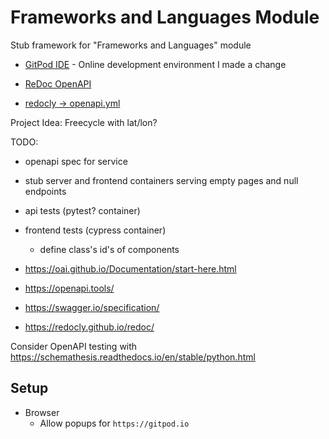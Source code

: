 # Frameworks and Languages Module
Stub framework for "Frameworks and Languages" module

* [GitPod IDE](https://gitpod.io/#https://github.com/calaldees/frameworks_and_languages_module)  - Online development environment
	I made a change
* [ReDoc OpenAPI](https://redocly.github.io/redoc/?url=https://raw.githubusercontent.com/calaldees/frameworks_and_languages_module/main/openapi.yml)


* [redocly -> openapi.yml](https://redocly.github.io/redoc/?url=https://raw.githubusercontent.com/calaldees/frameworks_and_languages_module/main/openapi.yml)

Project Idea: Freecycle with lat/lon?

TODO:
* openapi spec for service
* stub server and frontend containers serving empty pages and null endpoints
* api tests (pytest? container)
* frontend tests (cypress container)
	* define class's id's of components


* https://oai.github.io/Documentation/start-here.html
* https://openapi.tools/
* https://swagger.io/specification/
* https://redocly.github.io/redoc/


Consider OpenAPI testing with
https://schemathesis.readthedocs.io/en/stable/python.html


Setup
-----

* Browser
	* Allow popups for `https://gitpod.io`
